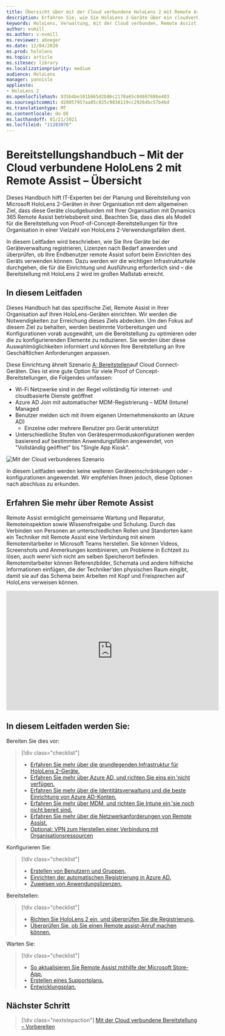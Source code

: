 ```yaml
---
title: Übersicht über mit der Cloud verbundene HoloLens 2 mit Remote Assist
description: Erfahren Sie, wie Sie HoloLens 2-Geräte über ein cloudverbundenes Netzwerk mit Dynamics 365 Remote Assist registrieren.
keywords: HoloLens, Verwaltung, mit der Cloud verbunden, Remote Assist, AAD, Azure AD, MDM, Verwaltung mobiler Geräte
author: evmill
ms.author: v-evmill
ms.reviewer: aboeger
ms.date: 12/04/2020
ms.prod: hololens
ms.topic: article
ms.sitesec: library
ms.localizationpriority: medium
audience: HoloLens
manager: yannisle
appliesto:
- HoloLens 2
ms.openlocfilehash: 835b4be101b665d2b86c2170a65c04697686e403
ms.sourcegitcommit: d20057957aa05c025c9838119cc29264bc57b4bd
ms.translationtype: MT
ms.contentlocale: de-DE
ms.lasthandoff: 01/21/2021
ms.locfileid: "11283076"
---
```

# Bereitstellungshandbuch – Mit der Cloud verbundene HoloLens 2 mit Remote Assist – Übersicht

Dieses Handbuch hilft IT-Experten bei der Planung und Bereitstellung von Microsoft HoloLens 2-Geräten in ihrer Organisation mit dem allgemeinen Ziel, dass diese Geräte cloudgebunden mit Ihrer Organisation mit Dynamics 365 Remote Assist betriebsbereit sind. Beachten Sie, dass dies als Modell für die Bereitstellung von Proof-of-Concept-Bereitstellungen für Ihre Organisation in einer Vielzahl von HoloLens 2-Verwendungsfällen dient.

In diesem Leitfaden wird beschrieben, wie Sie Ihre Geräte bei der Geräteverwaltung registrieren, Lizenzen nach Bedarf anwenden und überprüfen, ob Ihre Endbenutzer remote Assist sofort beim Einrichten des Geräts verwenden können. Dazu werden wir die wichtigen Infrastrukturteile durchgehen, die für die Einrichtung und Ausführung erforderlich sind – die Bereitstellung mit HoloLens 2 wird im großen Maßstab erreicht.

## In diesem Leitfaden

Dieses Handbuch hat das spezifische Ziel, Remote Assist in Ihrer Organisation auf Ihren HoloLens-Geräten einrichten. Wir werden die Notwendigkeiten zur Erreichung dieses Ziels abdecken. Um den Fokus auf diesem Ziel zu behalten, werden bestimmte Vorbereitungen und Konfigurationen vorab ausgewählt, um die Bereitstellung zu optimieren oder die zu konfigurierenden Elemente zu reduzieren. Sie werden über diese Auswahlmöglichkeiten informiert und können Ihre Bereitstellung an Ihre Geschäftlichen Anforderungen anpassen.

Diese Einrichtung ähnelt Szenario [A: Bereitstellen](https://docs.microsoft.com/hololens/common-scenarios#scenario-a)auf Cloud Connect-Geräten. Dies ist eine gute Option für viele Proof of Concept-Bereitstellungen, die Folgendes umfassen:

- Wi-Fi Netzwerke sind in der Regel vollständig für internet- und cloudbasierte Dienste geöffnet
- Azure AD Join mit automatischer MDM-Registrierung – MDM (Intune) Managed
- Benutzer melden sich mit ihrem eigenen Unternehmenskonto an (Azure AD)
  - Einzelne oder mehrere Benutzer pro Gerät unterstützt
- Unterschiedliche Stufen von Gerätesperrmoduskonfigurationen werden basierend auf bestimmten Anwendungsfällen angewendet, von "Vollständig geöffnet" bis "Single App Kiosk".

![Mit der Cloud verbundenes Szenario](./images/cloud-connected-guide-diagram.png)

In diesem Leitfaden werden keine weiteren Geräteeinschränkungen oder -konfigurationen angewendet. Wir empfehlen Ihnen jedoch, diese Optionen nach abschluss zu erkunden.

## Erfahren Sie mehr über Remote Assist

Remote Assist ermöglicht gemeinsame Wartung und Reparatur, Remoteinspektion sowie Wissensfreigabe und Schulung. Durch das Verbinden von Personen an unterschiedlichen Rollen und Standorten kann ein Techniker mit Remote Assist eine Verbindung mit einem Remotemitarbeiter in Microsoft Teams herstellen. Sie können Videos, Screenshots und Anmerkungen kombinieren, um Probleme in Echtzeit zu lösen, auch wenn&#39;sich nicht am selben Speicherort befinden. Remotemitarbeiter können Referenzbilder, Schemata und andere hilfreiche Informationen einfügen, die der Techniker&#39;den physischen Raum eingibt, damit sie auf das Schema beim Arbeiten mit Kopf und Freisprechen auf HoloLens verweisen können.

<iframe width="560" height="315" src="https://www.youtube.com/embed/d3YT8j0yYl0" frameborder="0" allow="accelerometer; autoplay; clipboard-write; encrypted-media; gyroscope; picture-in-picture" allowfullscreen></iframe>

## In diesem Leitfaden werden Sie:

Bereiten Sie dies vor:

> [!div class="checklist"]
> - [Erfahren Sie mehr über die grundlegenden Infrastruktur für HoloLens 2-Geräte.](hololens2-cloud-connected-prepare.md#infrastructure-essentials)
> - [Erfahren Sie mehr über Azure AD, und richten Sie eins ein,&#39;nicht verfügen.](hololens2-cloud-connected-prepare.md#azure-active-directory)
> - [Erfahren Sie mehr über die Identitätsverwaltung und die beste Einrichtung von Azure AD-Konten.](hololens2-cloud-connected-prepare.md#identity-management)
> - [Erfahren Sie mehr über MDM, und richten Sie Intune ein,&#39;sie noch nicht bereit sind.](hololens2-cloud-connected-prepare.md#mobile-device-management)
> - [Erfahren Sie mehr über die Netzwerkanforderungen von Remote Assist.](hololens2-cloud-connected-prepare.md#network)
> - [Optional: VPN zum Herstellen einer Verbindung mit Organisationsressourcen](/hololens2-cloud-connected-prepare.md#optional-connect-your-hololens-to-vpn)

Konfigurieren Sie:

> [!div class="checklist"]
> - [Erstellen von Benutzern und Gruppen.](hololens2-cloud-connected-configure.md#azure-users-and-groups)
> - [Einrichten der automatischen Registrierung in Azure AD.](hololens2-cloud-connected-configure.md#auto-enrollment-on-hololens-2)
> - [Zuweisen von Anwendungslizenzen.](hololens2-cloud-connected-configure.md#application-licenses)

Bereitstellen:

> [!div class="checklist"]
> - [Richten Sie HoloLens 2 ein, und überprüfen Sie die Registrierung.](hololens2-cloud-connected-deploy.md#enrollment-validation)
> - [Überprüfen Sie, ob Sie einen Remote assist-Anruf machen können.](hololens2-cloud-connected-deploy.md#remote-assist-call-validation)

Warten Sie:

> [!div class="checklist"]
> - [So aktualisieren Sie Remote Assist mithilfe der Microsoft Store-App.](hololens2-cloud-connected-maintain.md#updates)
> - [Erstellen eines Supportplans.](hololens2-cloud-connected-maintain.md#support-plan)
> - [Entwicklungsplan.](hololens2-cloud-connected-maintain.md#development-plan)

## Nächster Schritt

> [!div class="nextstepaction"]
> [Mit der Cloud verbundene Bereitstellung – Vorbereiten](hololens2-cloud-connected-prepare.md)

